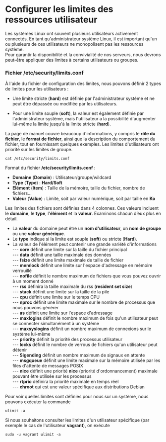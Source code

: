 # Configurer les limites des ressources utilisateur

Les systèmes Linux ont souvent plusieurs utilisateurs activement connectés. En tant qu'administrateur système Linux, il est important qu'un ou plusieurs de ces utilisateurs ne monopolisent pas les ressources système.<br>
Pour garantir la disponibilité et la convivialité de nos serveurs, nous devrons peut-être appliquer des limites à certains utilisateurs ou groupes.

### Fichier /etc/security/limits.conf

À l'aide du fichier de configuration des limites, nous pouvons définir 2 types de limites pour les utilisateurs :

- Une limite stricte (**hard**) est définie par l'administrateur système et ne peut être dépassée ou modifiée par les utilisateurs.

- Pour une limite souple (**soft**), la valeur est également définie par l'administrateur système, mais l'utilisateur a la possibilité d'augmenter lui-même la limite jusqu'à la limite stricte (**hard**).

La page de manuel couvre beaucoup d'informations, y compris le **rôle du fichier**, le **format de fichier**, ainsi que la description du comportement du fichier, tout en fournissant quelques exemples. Les limites d'utilisateurs ont priorité sur les limites de groupe.

```
cat /etc/security/limits.conf
```

Format du fichier **/etc/security/limits.conf** :

- **Domaine** (**Domain**) : Utilisateur/groupe/wildcard
- **Type** (**Type**) : **Hard/Soft**
- **Elément** (**Item**) : Taille de la mémoire, taille du fichier, nombre de fichiers...
- **Valeur** (**Value**) : Limite, soit par valeur numérique, soit par taille en **Ko**

Les limites des fichiers sont définies dans 4 colonnes. Ces valeurs incluent le **domaine**, le **type**, l'**élément** et la **valeur**. Examinons chacun d’eux plus en détail.
- La **valeur** du domaine peut être un **nom d'utilisateur**, un **nom de groupe** ou une **valeur générique**. 
- Le **type** indique si la limite est souple (**soft**) ou stricte (**Hard**). 
- La valeur de l'élément peut contenir une grande variété d'informations <br> 
--- **core** définit une limite sur la taille du fichier principal <br>
--- **data** définit une taille maximale des données <br> 
--- **fsize** définit une limite maximale de taille de fichier <br>
--- **memlock** définit une limite sur l'espace d'adressage en mémoire verrouillé <br>
--- **nofile** définit le nombre maximum de fichiers que vous pouvez ouvrir à un moment donné <br> 
--- **rss** définira la taille maximale du rss (**resident set size**) <br>
--- **stack** définit une limite sur la taille de la pile <br>
--- **cpu** définit une limite sur le temps CPU <br>
--- **nproc** définit une limite maximale sur le nombre de processus que nous pouvons générer <br>
--- **as** définit une limite sur l'espace d'adressage <br>
--- **maxlogins** définit le nombre maximum de fois qu'un utilisateur peut se connecter simultanément à un système <br>
--- **maxsyslogins** définit un nombre maximum de connexions sur le système lui-même <br>
--- **priority** définit la priorité des processus utilisateur <br>
--- **locks** définit le nombre de verrous de fichiers qu'un utilisateur peut détenir <br>
--- **Sigending** définit un nombre maximum de signaux en attente <br> 
--- **msgqueue** définit une limite maximale sur la mémoire utilisée par les files d'attente de messages POSIX <br>
--- **nice** définit une priorité **nice** (priorité d'ordonnancement) maximale pouvant être utilisée sur les processus <br> 
--- **rtprio** définira la priorité maximale en temps réel <br> 
--- **chroot** qui est une valeur spécifique aux distributions Debian

Pour voir quelles limites sont définies pour nous sur un système, nous pouvons exécuter la commande 

```
ulimit -a
```

Si nous souhaitons consulter les limites d'un utilisateur spécifique (par exemple le cas de l'utilisateur **vagrant**), on exécute

```
sudo -u vagrant ulimit -a
```